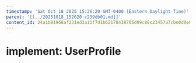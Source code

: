 ```yaml
---
timestamp: 'Sat Oct 18 2025 15:26:20 GMT-0400 (Eastern Daylight Time)'
parent: '[[../20251018_152620.c239db01.md]]'
content_id: 24a1b81968af231ed3a11f7d1b62178418706d09c80c23457a7cbe0d9e85da78
---
```


# implement: UserProfile

